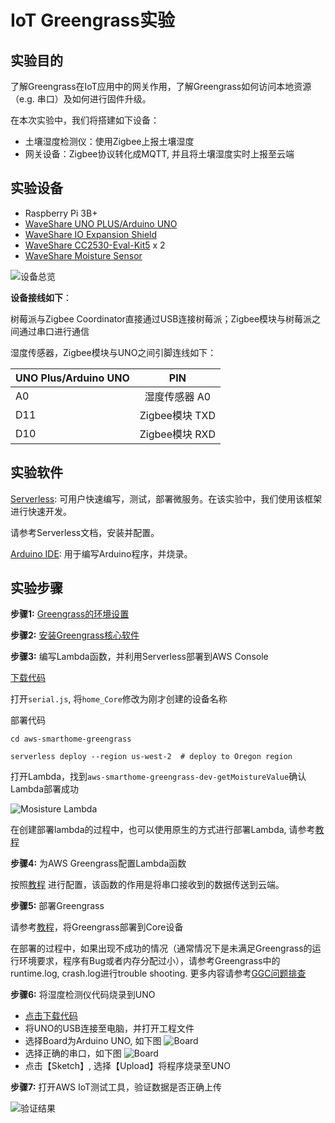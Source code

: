 # IoT Greengrass实验

## 实验目的

了解Greengrass在IoT应用中的网关作用，了解Greengrass如何访问本地资源（e.g. 串口）及如何进行固件升级。

在本次实验中，我们将搭建如下设备：

* 土壤湿度检测仪：使用Zigbee上报土壤湿度
* 网关设备：Zigbee协议转化成MQTT, 并且将土壤湿度实时上报至云端

## 实验设备
* Raspberry Pi 3B+
* [WaveShare UNO PLUS/Arduino UNO](http://www.waveshare.net/wiki/UNO_PLUS)
* [WaveShare IO Expansion Shield](http://www.waveshare.net/shop/IO-Expansion-Shield.htm)
* [WaveShare CC2530-Eval-Kit5](http://www.waveshare.net/shop/CC2530-Eval-Kit5.htm) x 2
* [WaveShare Moisture Sensor](http://www.waveshare.net/shop/Moisture-Sensor.htm)

![设备总览](https://s3-ap-northeast-1.amazonaws.com/im.joeshi.cdn/blog/iot-series-greengrass-1/device.jpg)

**设备接线如下**：

树莓派与Zigbee Coordinator直接通过USB连接树莓派；Zigbee模块与树莓派之间通过串口进行通信

湿度传感器，Zigbee模块与UNO之间引脚连线如下：

| UNO Plus/Arduino UNO | PIN           |
| ---------------------|:-------------:|
| A0                   | 湿度传感器 A0   |
| D11                  | Zigbee模块 TXD |
| D10                  | Zigbee模块 RXD |

## 实验软件

[Serverless](https://github.com/serverless/serverless): 可用户快速编写，测试，部署微服务。在该实验中，我们使用该框架进行快速开发。

请参考Serverless文档，安装并配置。

[Arduino IDE](https://www.arduino.cc/en/Main/Software?#): 用于编写Arduino程序，并烧录。


## 实验步骤
**步骤1:** [Greengrass的环境设置](https://docs.aws.amazon.com/zh_cn/greengrass/latest/developerguide/module1.html)

**步骤2:** [安装Greengrass核心软件](https://docs.aws.amazon.com/zh_cn/greengrass/latest/developerguide/module1.html)

**步骤3:** 编写Lambda函数，并利用Serverless部署到AWS Console

[下载代码](https://s3-ap-northeast-1.amazonaws.com/im.joeshi.cdn/blog/iot-series-greengrass-1/aws-smarthome-greengrass.zip)

打开`serial.js`, 将`home_Core`修改为刚才创建的设备名称

部署代码

```shell
cd aws-smarthome-greengrass

serverless deploy --region us-west-2  # deploy to Oregon region
```

打开Lambda，找到`aws-smarthome-greengrass-dev-getMoistureValue`确认Lambda部署成功

![Mosisture Lambda](https://s3-ap-northeast-1.amazonaws.com/im.joeshi.cdn/blog/iot-series-greengrass-1/moisture-lambda.png)

在创建部署lambda的过程中，也可以使用原生的方式进行部署Lambda, 请参考[教程](https://docs.aws.amazon.com/zh_cn/greengrass/latest/developerguide/create-lambda.html)

**步骤4:** 为AWS Greengrass配置Lambda函数

按照[教程](https://docs.aws.amazon.com/zh_cn/greengrass/latest/developerguide/config-lambda.html) 进行配置，该函数的作用是将串口接收到的数据传送到云端。

**步骤5:** 部署Greengrass

请参考[教程](https://docs.aws.amazon.com/zh_cn/greengrass/latest/developerguide/configs-core.html)，将Greengrass部署到Core设备

在部署的过程中，如果出现不成功的情况（通常情况下是未满足Greengrass的运行环境要求，程序有Bug或者内存分配过小），请参考Greengrass中的runtime.log, crash.log进行trouble shooting. 更多内容请参考[GGC问题排查](https://docs.aws.amazon.com/zh_cn/greengrass/latest/developerguide/gg-troubleshooting.html)

**步骤6:** 将湿度检测仪代码烧录到UNO

* [点击下载代码](https://s3-ap-northeast-1.amazonaws.com/im.joeshi.cdn/blog/iot-series-greengrass-1/aws-smarthome-moisture.zip)
* 将UNO的USB连接至电脑，并打开工程文件
* 选择Board为Arduino UNO, 如下图
![Board](https://s3-ap-northeast-1.amazonaws.com/im.joeshi.cdn/blog/iot-series-greengrass-1/arduino_board.png)
* 选择正确的串口，如下图
![Board](https://s3-ap-northeast-1.amazonaws.com/im.joeshi.cdn/blog/iot-series-greengrass-1/arduino_port.png)
* 点击【Sketch】, 选择【Upload】将程序烧录至UNO

**步骤7:** 打开AWS IoT测试工具，验证数据是否正确上传

![验证结果](https://s3-ap-northeast-1.amazonaws.com/im.joeshi.cdn/blog/iot-series-greengrass-1/moisture_data.png)
